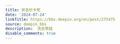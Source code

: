 ```yaml
---
title: 状态栏卡死
date: '2024-07-24'
linkTitle: https://bbs.deepin.org/en/post/275475
source: deepin_bbs
description:  洗衣带娃 
disable_comments: true
---
```


